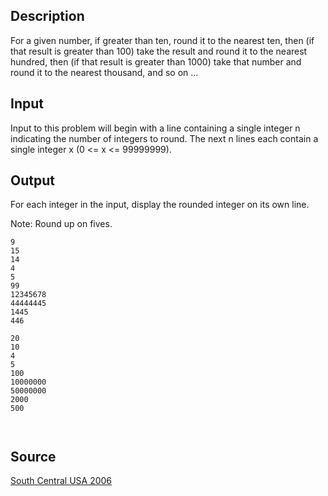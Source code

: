 <h2>Description</h2><p>For a given number, if greater than ten, round it to the nearest ten, then (if that result is greater than 100) take the result and round it to the nearest hundred, then (if that result is greater than 1000) take that number and round it to the nearest thousand, and so on ... </p><h2>Input</h2><p>Input to this problem will begin with a line containing a single integer n indicating the number of integers to round. The next n lines each contain a single integer x (0 &lt;= x &lt;= 99999999). </p><h2>Output</h2><p>For each integer in the input, display the rounded integer on its own line. 
</p>
Note: Round up on fives. <pre><code class="language-input1">9
15
14
4
5
99
12345678
44444445
1445
446</code></pre><pre><code class="language-output1">20
10
4
5
100
10000000
50000000
2000
500

</code></pre><h2>Source</h2><a href="searchproblem?field=source&amp;key=South+Central+USA+2006">South Central USA 2006</a>